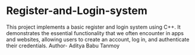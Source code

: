 # Register-and-Login-system
This project implements a basic register and login system using C++. It demonstrates the essential functionality that we often encounter in apps and websites, allowing users to create an account, log in, and authenticate their credentials.
Author- Aditya Babu Tanmoy
